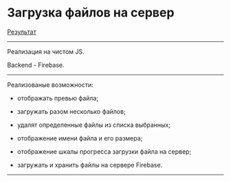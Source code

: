 # Загрузка файлов на сервер
[Результат](https://fe-upload-355bb.web.app/)
***
Реализация на чистом JS.

Backend - Firebase. 

---

Реализованые возможности: 

* отображать превью файла;

* загружать разом несколько файлов;

* удалят определенные файлы из списка выбранных;

* отображение имени файла и его размера;

* отображение шкалы прогресса загрузки файла на сервер;

* загружать и хранить файлы на сервере Firebase.


*** 
